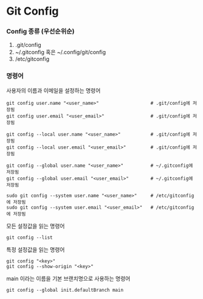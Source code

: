 # Git Config
### Config 종류 (우선순위순)
1. .git/config
2. ~/.gitconfig 혹은 ~/.config/git/config
3. /etc/gitconfig

### 명령어
사용자의 이름과 이메일을 설정하는 명령어
```Shell
git config user.name "<user_name>"                   # .git/config에 저장됨
git config user.email "<user_email>"                 # .git/config에 저장됨

git config --local user.name "<user_name>"           # .git/config에 저장됨
git config --local user.email "<user_email>"         # .git/config에 저장됨

git config --global user.name "<user_name>"          # ~/.gitconfig에 저장됨
git config --global user.email "<user_email>"        # ~/.gitconfig에 저장됨

sudo git config --system user.name "<user_name>"     # /etc/gitconfig에 저장됨
sudo git config --system user.email "<user_email>"   # /etc/gitconfig에 저장됨
```

 모든 설정값을 읽는 명령어
 ```Shell
 git config --list
 ```
 
특정 설정값을 읽는 명령어
 ```Shell
git config "<key>"
git config --show-origin "<key>"
 ```
 
  main 이라는 이름을 기본 브랜치명으로 사용하는 명령어
 ```Shell
 git config --global init.defaultBranch main
 ```
  
